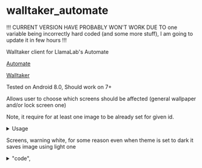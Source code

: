 # walltaker_automate

!!! CURRENT VERSION HAVE PROBABLY WON'T WORK DUE TO one variable being incorrectly hard coded (and some more stuff), I am going to update it in few hours !!!

Walltaker client for LlamaLab's Automate


[Automate](https://llamalab.com/automate/)


[Walltaker](https://github.com/PawCorp/walltaker)



Tested on Android 8.0, Should work on 7+

Allows user to choose which screens should be affected (general wallpaper and/or lock screen one)

Note, it require for at least one image to be already set for given id.

<details>
  <summary>Usage</summary>  

  After importing both .flo files into Automate and starting Walltaker one, first asks you for id of your list, second to select which screens it should affect.

To change your settings turn off your flow and launch WalltakerSettings one. Launching it when main one is running will not affect current settings of that one.
 </details>


Screens, warning white, for some reason even when theme is set to dark it saves image using light one 
<details> 
  <summary> "code", </summary>  

![code](/images/Walltaker.png)
  ![code](/images/WalltakerSettings.png)

</details>
